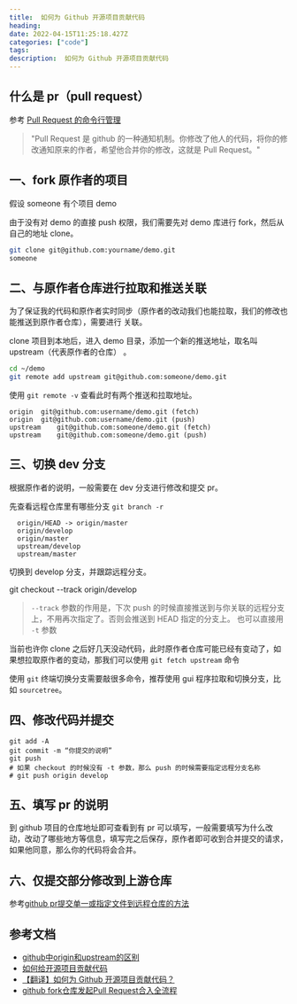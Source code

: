 ```yaml
---
title:  如何为 Github 开源项目贡献代码
heading: 
date: 2022-04-15T11:25:18.427Z
categories: ["code"]
tags: 
description:  如何为 Github 开源项目贡献代码
---
```

## 什么是 pr（pull request）
参考 [Pull Request 的命令行管理](http://www.ruanyifeng.com/blog/2017/07/pull_request.html)

>"Pull Request 是 github 的一种通知机制。你修改了他人的代码，将你的修改通知原来的作者，希望他合并你的修改，这就是 Pull Request。"



## 一、fork 原作者的项目
假设 someone 有个项目 demo

由于没有对 demo 的直接 push 权限，我们需要先对 demo 库进行 fork，然后从自己的地址 clone。
```bash
git clone git@github.com:yourname/demo.git
someone
```


## 二、与原作者仓库进行拉取和推送关联
为了保证我的代码和原作者实时同步（原作者的改动我们也能拉取，我们的修改也能推送到原作者仓库），需要进行 关联。

clone 项目到本地后，进入 demo 目录，添加一个新的推送地址，取名叫 upstream（代表原作者的仓库） 。
```bash
cd ~/demo
git remote add upstream git@github.com:someone/demo.git
```

使用 `git remote -v` 查看此时有两个推送和拉取地址。
```
origin	git@github.com:username/demo.git (fetch)
origin	git@github.com:username/demo.git (push)
upstream	git@github.com:someone/demo.git (fetch)
upstream	git@github.com:someone/demo.git (push)
```
## 三、切换 dev 分支

根据原作者的说明，一般需要在 dev 分支进行修改和提交 pr。

先查看远程仓库里有哪些分支 `git branch -r`
```
  origin/HEAD -> origin/master
  origin/develop
  origin/master
  upstream/develop
  upstream/master
```


切换到 develop 分支，并跟踪远程分支。

git checkout --track origin/develop

> `--track` 参数的作用是，下次 push 的时候直接推送到与你关联的远程分支上，不用再次指定了。否则会推送到 HEAD 指定的分支上。
> 也可以直接用 `-t` 参数


当前也许你 clone 之后好几天没动代码，此时原作者仓库可能已经有变动了，如果想拉取原作者的变动，那我们可以使用 `git fetch upstream` 命令

使用 `git` 终端切换分支需要敲很多命令，推荐使用 gui 程序拉取和切换分支，比如 `sourcetree`。

## 四、修改代码并提交

```
git add -A
git commit -m “你提交的说明”
git push 
# 如果 checkout 的时候没有 -t 参数，那么 push 的时候需要指定远程分支名称 
# git push origin develop
```

## 五、填写 pr 的说明

 到 github 项目的仓库地址即可查看到有 pr 可以填写，一般需要填写为什么改动，改动了哪些地方等信息，填写完之后保存，原作者即可收到合并提交的请求，如果他同意，那么你的代码将会合并。

## 六、仅提交部分修改到上游仓库

参考[github pr提交单一或指定文件到远程仓库的方法](https://www.jeeinn.com/2019/01/631/)

## 参考文档 
- [github中origin和upstream的区别](https://blog.csdn.net/liuchaoxuan/article/details/80656145)
- [如何给开源项目贡献代码](https://gist.github.com/zxhfighter/62847a087a2a8031fbdf)
- [【翻译】如何为 Github 开源项目贡献代码？](https://github.com/shaodahong/dahong/issues/20)
- [github fork仓库发起Pull Request合入全流程](https://juejin.cn/post/6932300709987614728)

